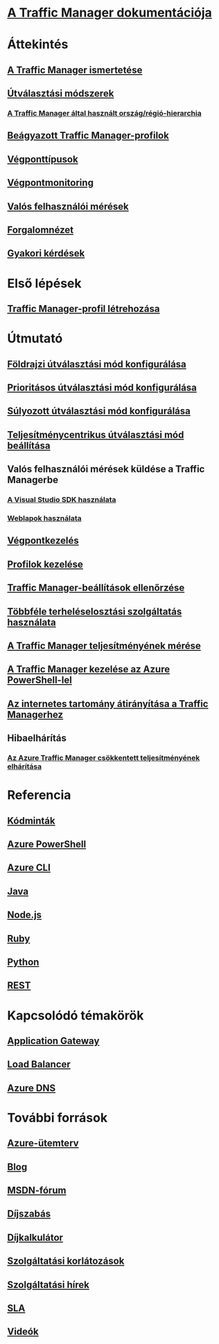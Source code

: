 # [A Traffic Manager dokumentációja](index.md)

# Áttekintés
## [A Traffic Manager ismertetése](traffic-manager-overview.md)
## [Útválasztási módszerek](traffic-manager-routing-methods.md)
### [A Traffic Manager által használt ország/régió-hierarchia](traffic-manager-geographic-regions.md)
## [Beágyazott Traffic Manager-profilok](traffic-manager-nested-profiles.md)
## [Végponttípusok](traffic-manager-endpoint-types.md)
## [Végpontmonitoring](traffic-manager-monitoring.md)
## [Valós felhasználói mérések](traffic-manager-rum-overview.md)
## [Forgalomnézet](traffic-manager-traffic-view-overview.md)
## [Gyakori kérdések](traffic-manager-FAQs.md)

# Első lépések
## [Traffic Manager-profil létrehozása](traffic-manager-create-profile.md)

# Útmutató

## [Földrajzi útválasztási mód konfigurálása](traffic-manager-configure-geographic-routing-method.md)
## [Prioritásos útválasztási mód konfigurálása](traffic-manager-configure-priority-routing-method.md)
## [Súlyozott útválasztási mód konfigurálása](traffic-manager-configure-weighted-routing-method.md)
## [Teljesítménycentrikus útválasztási mód beállítása](traffic-manager-configure-performance-routing-method.md)
## Valós felhasználói mérések küldése a Traffic Managerbe 
### [A Visual Studio SDK használata](traffic-manager-create-rum-visual-studio.md)
### [Weblapok használata](traffic-manager-create-rum-web-pages.md)
## [Végpontkezelés](traffic-manager-manage-endpoints.md)
## [Profilok kezelése](traffic-manager-manage-profiles.md)
## [Traffic Manager-beállítások ellenőrzése](traffic-manager-testing-settings.md)
## [Többféle terheléselosztási szolgáltatás használata](traffic-manager-load-balancing-azure.md)
## [A Traffic Manager teljesítményének mérése](traffic-manager-performance-considerations.md)
## [A Traffic Manager kezelése az Azure PowerShell-lel](traffic-manager-powershell-arm.md)
## [Az internetes tartomány átirányítása a Traffic Managerhez](traffic-manager-point-internet-domain.md)
## Hibaelhárítás
### [Az Azure Traffic Manager csökkentett teljesítményének elhárítása](traffic-manager-troubleshooting-degraded.md)

# Referencia
## [Kódminták](https://azure.microsoft.com/resources/samples/?service=traffic-manager)
## [Azure PowerShell](/powershell/module/azurerm.trafficmanager)
## [Azure CLI](/cli/azure/network/traffic-manager)
## [Java](/java/api/com.microsoft.azure.management.trafficmanager)
## [Node.js](http://azure.github.io/azure-sdk-for-node/azure-arm-trafficmanager/latest/)
## [Ruby](http://www.rubydoc.info/gems/azure_mgmt_traffic_manager)
## [Python](http://azure-sdk-for-python.readthedocs.io/en/latest/sample_azure-mgmt-trafficmanager.html)
## [REST](https://msdn.microsoft.com/library/mt163667.aspx)

# Kapcsolódó témakörök
## [Application Gateway](/azure/application-gateway/)
## [Load Balancer](/azure/load-balancer/)
## [Azure DNS](/azure/dns/)

# További források
## [Azure-ütemterv](https://azure.microsoft.com/roadmap/)
## [Blog](https://azure.microsoft.com/blog/topics/networking/)
## [MSDN-fórum](https://social.msdn.microsoft.com/Forums/en-US/home?forum=WAVirtualMachinesVirtualNetwork)
## [Díjszabás](https://azure.microsoft.com/pricing/details/traffic-manager/)
## [Díjkalkulátor](https://azure.microsoft.com/pricing/calculator/)
## [Szolgáltatási korlátozások](../azure-subscription-service-limits.md#traffic-manager-limits)
## [Szolgáltatási hírek](https://azure.microsoft.com/updates/?product=traffic-manager)
## [SLA](https://azure.microsoft.com/support/legal/sla/traffic-manager/)
## [Videók](https://azure.microsoft.com/resources/videos/index/?services=traffic-manager)
